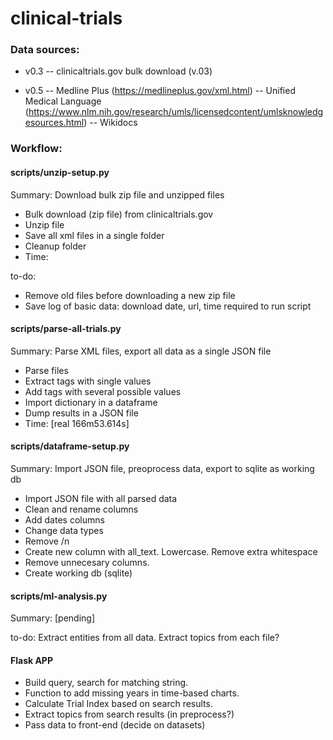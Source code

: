 # clinical-trials


### Data sources:
- v0.3
-- clinicaltrials.gov bulk download (v.03)

- v0.5
-- Medline Plus (https://medlineplus.gov/xml.html)
-- Unified Medical Language (https://www.nlm.nih.gov/research/umls/licensedcontent/umlsknowledgesources.html)
-- Wikidocs

### Workflow: 

#### scripts/unzip-setup.py

Summary: Download bulk zip file and unzipped files

- Bulk download (zip file) from clinicaltrials.gov
- Unzip file
- Save all xml files in a single folder
- Cleanup folder
- Time: 

to-do: 
- Remove old files before downloading a new zip file
- Save log of basic data: download date, url, time required to run script


#### scripts/parse-all-trials.py

Summary: Parse XML files, export all data as a single JSON file

- Parse files
- Extract tags with single values
- Add tags with several possible values
- Import dictionary in a dataframe
- Dump results in a JSON file
- Time: [real 166m53.614s] 


#### scripts/dataframe-setup.py

Summary: Import JSON file, preoprocess data, export to sqlite as working db

- Import JSON file with all parsed data
- Clean and rename columns
- Add dates columns
- Change data types
- Remove /n
- Create new column with all_text. Lowercase. Remove extra whitespace
- Remove unnecesary columns. 
- Create working db (sqlite)


#### scripts/ml-analysis.py

Summary: [pending]


to-do: Extract entities from all data. Extract topics from each file? 



#### Flask APP
- Build query, search for matching string. 
- Function to add missing years in time-based charts. 
- Calculate Trial Index based on search results.
- Extract topics from search results (in preprocess?)
- Pass data to front-end (decide on datasets)


